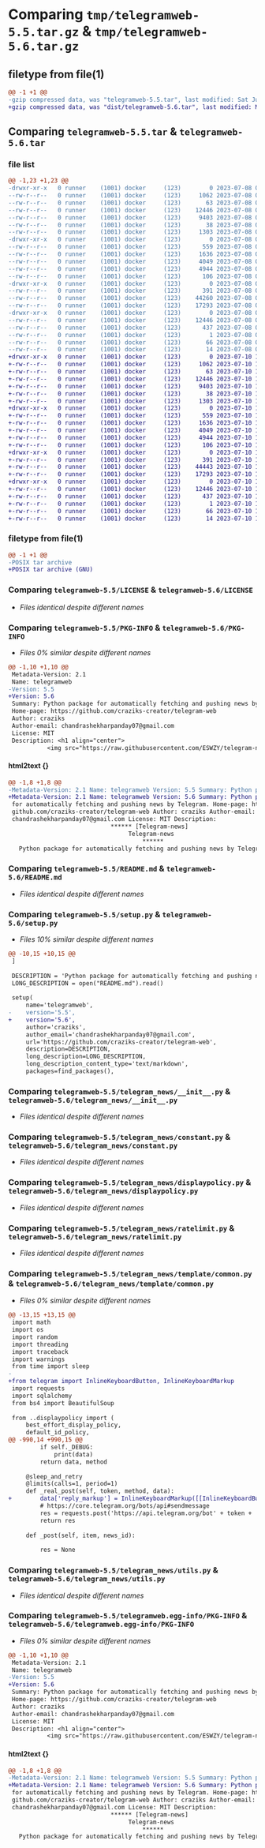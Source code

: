 # Comparing `tmp/telegramweb-5.5.tar.gz` & `tmp/telegramweb-5.6.tar.gz`

## filetype from file(1)

```diff
@@ -1 +1 @@
-gzip compressed data, was "telegramweb-5.5.tar", last modified: Sat Jul  8 09:55:36 2023, max compression
+gzip compressed data, was "dist/telegramweb-5.6.tar", last modified: Mon Jul 10 12:12:04 2023, max compression
```

## Comparing `telegramweb-5.5.tar` & `telegramweb-5.6.tar`

### file list

```diff
@@ -1,23 +1,23 @@
-drwxr-xr-x   0 runner    (1001) docker     (123)        0 2023-07-08 09:55:36.914713 telegramweb-5.5/
--rw-r--r--   0 runner    (1001) docker     (123)     1062 2023-07-08 09:55:21.000000 telegramweb-5.5/LICENSE
--rw-r--r--   0 runner    (1001) docker     (123)       63 2023-07-08 09:55:21.000000 telegramweb-5.5/MANIFEST.in
--rw-r--r--   0 runner    (1001) docker     (123)    12446 2023-07-08 09:55:36.914713 telegramweb-5.5/PKG-INFO
--rw-r--r--   0 runner    (1001) docker     (123)     9403 2023-07-08 09:55:21.000000 telegramweb-5.5/README.md
--rw-r--r--   0 runner    (1001) docker     (123)       38 2023-07-08 09:55:36.914713 telegramweb-5.5/setup.cfg
--rw-r--r--   0 runner    (1001) docker     (123)     1303 2023-07-08 09:55:21.000000 telegramweb-5.5/setup.py
-drwxr-xr-x   0 runner    (1001) docker     (123)        0 2023-07-08 09:55:36.914713 telegramweb-5.5/telegram_news/
--rw-r--r--   0 runner    (1001) docker     (123)      559 2023-07-08 09:55:21.000000 telegramweb-5.5/telegram_news/__init__.py
--rw-r--r--   0 runner    (1001) docker     (123)     1636 2023-07-08 09:55:21.000000 telegramweb-5.5/telegram_news/constant.py
--rw-r--r--   0 runner    (1001) docker     (123)     4049 2023-07-08 09:55:21.000000 telegramweb-5.5/telegram_news/displaypolicy.py
--rw-r--r--   0 runner    (1001) docker     (123)     4944 2023-07-08 09:55:21.000000 telegramweb-5.5/telegram_news/ratelimit.py
--rw-r--r--   0 runner    (1001) docker     (123)      106 2023-07-08 09:55:21.000000 telegramweb-5.5/telegram_news/table.sql
-drwxr-xr-x   0 runner    (1001) docker     (123)        0 2023-07-08 09:55:36.914713 telegramweb-5.5/telegram_news/template/
--rw-r--r--   0 runner    (1001) docker     (123)      391 2023-07-08 09:55:21.000000 telegramweb-5.5/telegram_news/template/__init__.py
--rw-r--r--   0 runner    (1001) docker     (123)    44260 2023-07-08 09:55:21.000000 telegramweb-5.5/telegram_news/template/common.py
--rw-r--r--   0 runner    (1001) docker     (123)    17293 2023-07-08 09:55:21.000000 telegramweb-5.5/telegram_news/utils.py
-drwxr-xr-x   0 runner    (1001) docker     (123)        0 2023-07-08 09:55:36.914713 telegramweb-5.5/telegramweb.egg-info/
--rw-r--r--   0 runner    (1001) docker     (123)    12446 2023-07-08 09:55:36.000000 telegramweb-5.5/telegramweb.egg-info/PKG-INFO
--rw-r--r--   0 runner    (1001) docker     (123)      437 2023-07-08 09:55:36.000000 telegramweb-5.5/telegramweb.egg-info/SOURCES.txt
--rw-r--r--   0 runner    (1001) docker     (123)        1 2023-07-08 09:55:36.000000 telegramweb-5.5/telegramweb.egg-info/dependency_links.txt
--rw-r--r--   0 runner    (1001) docker     (123)       66 2023-07-08 09:55:36.000000 telegramweb-5.5/telegramweb.egg-info/requires.txt
--rw-r--r--   0 runner    (1001) docker     (123)       14 2023-07-08 09:55:36.000000 telegramweb-5.5/telegramweb.egg-info/top_level.txt
+drwxr-xr-x   0 runner    (1001) docker     (123)        0 2023-07-10 12:12:04.000000 telegramweb-5.6/
+-rw-r--r--   0 runner    (1001) docker     (123)     1062 2023-07-10 12:11:43.000000 telegramweb-5.6/LICENSE
+-rw-r--r--   0 runner    (1001) docker     (123)       63 2023-07-10 12:11:43.000000 telegramweb-5.6/MANIFEST.in
+-rw-r--r--   0 runner    (1001) docker     (123)    12446 2023-07-10 12:12:04.000000 telegramweb-5.6/PKG-INFO
+-rw-r--r--   0 runner    (1001) docker     (123)     9403 2023-07-10 12:11:43.000000 telegramweb-5.6/README.md
+-rw-r--r--   0 runner    (1001) docker     (123)       38 2023-07-10 12:12:04.000000 telegramweb-5.6/setup.cfg
+-rw-r--r--   0 runner    (1001) docker     (123)     1303 2023-07-10 12:11:43.000000 telegramweb-5.6/setup.py
+drwxr-xr-x   0 runner    (1001) docker     (123)        0 2023-07-10 12:12:04.000000 telegramweb-5.6/telegram_news/
+-rw-r--r--   0 runner    (1001) docker     (123)      559 2023-07-10 12:11:43.000000 telegramweb-5.6/telegram_news/__init__.py
+-rw-r--r--   0 runner    (1001) docker     (123)     1636 2023-07-10 12:11:43.000000 telegramweb-5.6/telegram_news/constant.py
+-rw-r--r--   0 runner    (1001) docker     (123)     4049 2023-07-10 12:11:43.000000 telegramweb-5.6/telegram_news/displaypolicy.py
+-rw-r--r--   0 runner    (1001) docker     (123)     4944 2023-07-10 12:11:43.000000 telegramweb-5.6/telegram_news/ratelimit.py
+-rw-r--r--   0 runner    (1001) docker     (123)      106 2023-07-10 12:11:43.000000 telegramweb-5.6/telegram_news/table.sql
+drwxr-xr-x   0 runner    (1001) docker     (123)        0 2023-07-10 12:12:04.000000 telegramweb-5.6/telegram_news/template/
+-rw-r--r--   0 runner    (1001) docker     (123)      391 2023-07-10 12:11:43.000000 telegramweb-5.6/telegram_news/template/__init__.py
+-rw-r--r--   0 runner    (1001) docker     (123)    44443 2023-07-10 12:11:43.000000 telegramweb-5.6/telegram_news/template/common.py
+-rw-r--r--   0 runner    (1001) docker     (123)    17293 2023-07-10 12:11:43.000000 telegramweb-5.6/telegram_news/utils.py
+drwxr-xr-x   0 runner    (1001) docker     (123)        0 2023-07-10 12:12:04.000000 telegramweb-5.6/telegramweb.egg-info/
+-rw-r--r--   0 runner    (1001) docker     (123)    12446 2023-07-10 12:12:04.000000 telegramweb-5.6/telegramweb.egg-info/PKG-INFO
+-rw-r--r--   0 runner    (1001) docker     (123)      437 2023-07-10 12:12:04.000000 telegramweb-5.6/telegramweb.egg-info/SOURCES.txt
+-rw-r--r--   0 runner    (1001) docker     (123)        1 2023-07-10 12:12:04.000000 telegramweb-5.6/telegramweb.egg-info/dependency_links.txt
+-rw-r--r--   0 runner    (1001) docker     (123)       66 2023-07-10 12:12:04.000000 telegramweb-5.6/telegramweb.egg-info/requires.txt
+-rw-r--r--   0 runner    (1001) docker     (123)       14 2023-07-10 12:12:04.000000 telegramweb-5.6/telegramweb.egg-info/top_level.txt
```

### filetype from file(1)

```diff
@@ -1 +1 @@
-POSIX tar archive
+POSIX tar archive (GNU)
```

### Comparing `telegramweb-5.5/LICENSE` & `telegramweb-5.6/LICENSE`

 * *Files identical despite different names*

### Comparing `telegramweb-5.5/PKG-INFO` & `telegramweb-5.6/PKG-INFO`

 * *Files 0% similar despite different names*

```diff
@@ -1,10 +1,10 @@
 Metadata-Version: 2.1
 Name: telegramweb
-Version: 5.5
+Version: 5.6
 Summary: Python package for automatically fetching and pushing news by Telegram.
 Home-page: https://github.com/craziks-creator/telegram-web
 Author: craziks
 Author-email: chandrashekharpanday07@gmail.com
 License: MIT
 Description: <h1 align="center">
           <img src="https://raw.githubusercontent.com/ESWZY/telegram-news/master/docs/images/banner.png" alt="Telegram-news">
```

#### html2text {}

```diff
@@ -1,8 +1,8 @@
-Metadata-Version: 2.1 Name: telegramweb Version: 5.5 Summary: Python package
+Metadata-Version: 2.1 Name: telegramweb Version: 5.6 Summary: Python package
 for automatically fetching and pushing news by Telegram. Home-page: https://
 github.com/craziks-creator/telegram-web Author: craziks Author-email:
 chandrashekharpanday07@gmail.com License: MIT Description:
                             ****** [Telegram-news]
                                  Telegram-news
                                      ******
   Python package for automatically fetching and pushing news by Telegram. [!
```

### Comparing `telegramweb-5.5/README.md` & `telegramweb-5.6/README.md`

 * *Files identical despite different names*

### Comparing `telegramweb-5.5/setup.py` & `telegramweb-5.6/setup.py`

 * *Files 10% similar despite different names*

```diff
@@ -10,15 +10,15 @@
 ]
 
 DESCRIPTION = 'Python package for automatically fetching and pushing news by Telegram.'
 LONG_DESCRIPTION = open("README.md").read()
 
 setup(
     name='telegramweb',
-    version='5.5',
+    version='5.6',
     author='craziks',
     author_email='chandrashekharpanday07@gmail.com',
     url='https://github.com/craziks-creator/telegram-web',
     description=DESCRIPTION,
     long_description=LONG_DESCRIPTION,
     long_description_content_type='text/markdown',
     packages=find_packages(),
```

### Comparing `telegramweb-5.5/telegram_news/__init__.py` & `telegramweb-5.6/telegram_news/__init__.py`

 * *Files identical despite different names*

### Comparing `telegramweb-5.5/telegram_news/constant.py` & `telegramweb-5.6/telegram_news/constant.py`

 * *Files identical despite different names*

### Comparing `telegramweb-5.5/telegram_news/displaypolicy.py` & `telegramweb-5.6/telegram_news/displaypolicy.py`

 * *Files identical despite different names*

### Comparing `telegramweb-5.5/telegram_news/ratelimit.py` & `telegramweb-5.6/telegram_news/ratelimit.py`

 * *Files identical despite different names*

### Comparing `telegramweb-5.5/telegram_news/template/common.py` & `telegramweb-5.6/telegram_news/template/common.py`

 * *Files 0% similar despite different names*

```diff
@@ -13,15 +13,15 @@
 import math
 import os
 import random
 import threading
 import traceback
 import warnings
 from time import sleep
-
+from telegram import InlineKeyboardButton, InlineKeyboardMarkup
 import requests
 import sqlalchemy
 from bs4 import BeautifulSoup
 
 from ..displaypolicy import (
     best_effort_display_policy,
     default_id_policy,
@@ -990,14 +990,15 @@
         if self._DEBUG:
             print(data)
         return data, method
 
     @sleep_and_retry
     @limits(calls=1, period=1)
     def _real_post(self, token, method, data):
+        data['reply_markup'] = InlineKeyboardMarkup([[InlineKeyboardButton(text="TEST_BUTTON", url="www.python.org")]])
         # https://core.telegram.org/bots/api#sendmessage
         res = requests.post('https://api.telegram.org/bot' + token + '/' + method, data, files=data['files'], proxies=self._proxies)
         return res
 
     def _post(self, item, news_id):
 
         res = None
```

### Comparing `telegramweb-5.5/telegram_news/utils.py` & `telegramweb-5.6/telegram_news/utils.py`

 * *Files identical despite different names*

### Comparing `telegramweb-5.5/telegramweb.egg-info/PKG-INFO` & `telegramweb-5.6/telegramweb.egg-info/PKG-INFO`

 * *Files 0% similar despite different names*

```diff
@@ -1,10 +1,10 @@
 Metadata-Version: 2.1
 Name: telegramweb
-Version: 5.5
+Version: 5.6
 Summary: Python package for automatically fetching and pushing news by Telegram.
 Home-page: https://github.com/craziks-creator/telegram-web
 Author: craziks
 Author-email: chandrashekharpanday07@gmail.com
 License: MIT
 Description: <h1 align="center">
           <img src="https://raw.githubusercontent.com/ESWZY/telegram-news/master/docs/images/banner.png" alt="Telegram-news">
```

#### html2text {}

```diff
@@ -1,8 +1,8 @@
-Metadata-Version: 2.1 Name: telegramweb Version: 5.5 Summary: Python package
+Metadata-Version: 2.1 Name: telegramweb Version: 5.6 Summary: Python package
 for automatically fetching and pushing news by Telegram. Home-page: https://
 github.com/craziks-creator/telegram-web Author: craziks Author-email:
 chandrashekharpanday07@gmail.com License: MIT Description:
                             ****** [Telegram-news]
                                  Telegram-news
                                      ******
   Python package for automatically fetching and pushing news by Telegram. [!
```

